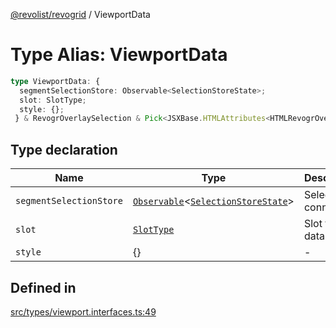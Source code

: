 [@revolist/revogrid](README.md) / ViewportData

# Type Alias: ViewportData

```ts
type ViewportData: {
  segmentSelectionStore: Observable<SelectionStoreState>;
  slot: SlotType;
  style: {};
 } & RevogrOverlaySelection & Pick<JSXBase.HTMLAttributes<HTMLRevogrOverlaySelectionElement>, "ref"> & Pick<JSXBase.HTMLAttributes<HTMLRevogrDataElement>, "ref"> & RevogrData;
```

## Type declaration

| Name | Type | Description | Defined in |
| ------ | ------ | ------ | ------ |
| `segmentSelectionStore` | [`Observable`](TypeAlias.Observable.md)\<[`SelectionStoreState`](TypeAlias.SelectionStoreState.md)\> | Selection connection | [src/types/viewport.interfaces.ts:51](https://github.com/revolist/revogrid/blob/e9570f9d5c0f862a9433b930661de46c89a93bd7/src/types/viewport.interfaces.ts#L51) |
| `slot` | [`SlotType`](TypeAlias.SlotType.md) | Slot to put data | [src/types/viewport.interfaces.ts:54](https://github.com/revolist/revogrid/blob/e9570f9d5c0f862a9433b930661de46c89a93bd7/src/types/viewport.interfaces.ts#L54) |
| `style` | \{\} | - | [src/types/viewport.interfaces.ts:55](https://github.com/revolist/revogrid/blob/e9570f9d5c0f862a9433b930661de46c89a93bd7/src/types/viewport.interfaces.ts#L55) |

## Defined in

[src/types/viewport.interfaces.ts:49](https://github.com/revolist/revogrid/blob/e9570f9d5c0f862a9433b930661de46c89a93bd7/src/types/viewport.interfaces.ts#L49)

